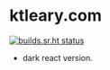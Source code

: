 # ktleary.com

[![builds.sr.ht status](https://builds.sr.ht/~djlooop/ktleary.com.svg)](https://builds.sr.ht/~djlooop/ktleary.com?)


- dark react version.
